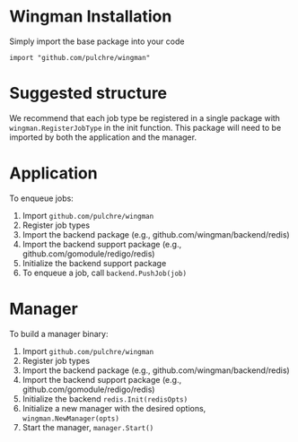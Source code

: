 # Wingman Installation

Simply import the base package into your code

`import "github.com/pulchre/wingman"`

# Suggested structure

We recommend that each job type be registered in a single package with
`wingman.RegisterJobType` in the init function. This package will need to be
imported by both the application and the manager.

# Application

To enqueue jobs:
1. Import `github.com/pulchre/wingman`
1. Register job types
1. Import the backend package (e.g., github.com/wingman/backend/redis)
1. Import the backend support package (e.g., github.com/gomodule/redigo/redis)
1. Initialize the backend support package
1. To enqueue a job, call `backend.PushJob(job)`

# Manager

To build a manager binary:
1. Import `github.com/pulchre/wingman`
1. Register job types
1. Import the backend package (e.g., github.com/wingman/backend/redis)
1. Import the backend support package (e.g., github.com/gomodule/redigo/redis)
1. Initialize the backend `redis.Init(redisOpts)`
1. Initialize a new manager with the desired options,
   `wingman.NewManager(opts)`
1. Start the manager, `manager.Start()`

